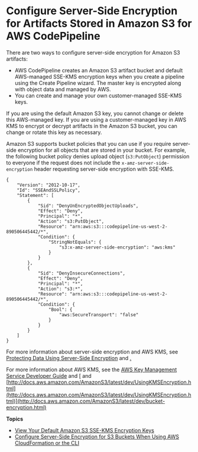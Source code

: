 # Configure Server\-Side Encryption for Artifacts Stored in Amazon S3 for AWS CodePipeline<a name="S3-artifact-encryption"></a>

There are two ways to configure server\-side encryption for Amazon S3 artifacts:
+ AWS CodePipeline creates an Amazon S3 artifact bucket and default AWS\-managed SSE\-KMS encryption keys when you create a pipeline using the Create Pipeline wizard\. The master key is encrypted along with object data and managed by AWS\.
+ You can create and manage your own customer\-managed SSE\-KMS keys\.

If you are using the default Amazon S3 key, you cannot change or delete this AWS\-managed key\. If you are using a customer\-managed key in AWS KMS to encrypt or decrypt artifacts in the Amazon S3 bucket, you can change or rotate this key as necessary\.

Amazon S3 supports bucket policies that you can use if you require server\-side encryption for all objects that are stored in your bucket\. For example, the following bucket policy denies upload object \(`s3:PutObject`\) permission to everyone if the request does not include the `x-amz-server-side-encryption` header requesting server\-side encryption with SSE\-KMS\.

```
{
    "Version": "2012-10-17",
    "Id": "SSEAndSSLPolicy",
    "Statement": [
        {
            "Sid": "DenyUnEncryptedObjectUploads",
            "Effect": "Deny",
            "Principal": "*",
            "Action": "s3:PutObject",
            "Resource": "arn:aws:s3:::codepipeline-us-west-2-890506445442/*",
            "Condition": {
                "StringNotEquals": {
                    "s3:x-amz-server-side-encryption": "aws:kms"
                }
            }
        },
        {
            "Sid": "DenyInsecureConnections",
            "Effect": "Deny",
            "Principal": "*",
            "Action": "s3:*",
            "Resource": "arn:aws:s3:::codepipeline-us-west-2-890506445442/*",
            "Condition": {
                "Bool": {
                    "aws:SecureTransport": "false"
                }
            }
        }
    ]
}
```

For more information about server\-side encryption and AWS KMS, see [Protecting Data Using Server\-Side Encryption](http://docs.aws.amazon.com/AmazonS3/latest/dev/serv-side-encryption.html) and [\.](http://docs.aws.amazon.com/AmazonS3/latest/dev/UsingKMSEncryption.html)

For more information about AWS KMS, see the [AWS Key Management Service Developer Guide](http://docs.aws.amazon.com/kms/latest/developerguide/) and [ and [http://docs.aws.amazon.com/AmazonS3/latest/dev/UsingKMSEncryption.html](http://docs.aws.amazon.com/AmazonS3/latest/dev/UsingKMSEncryption.html)](http://docs.aws.amazon.com/AmazonS3/latest/dev/bucket-encryption.html)

**Topics**
+ [View Your Default Amazon S3 SSE\-KMS Encryption Keys](S3-view-default-keys.md)
+ [Configure Server\-Side Encryption for S3 Buckets When Using AWS CloudFormation or the CLI](S3-rotate-customer-key.md)